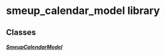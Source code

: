 


# smeup_calendar_model library











## Classes

##### [SmeupCalendarModel](../smeup_models_widgets_smeup_calendar_model/SmeupCalendarModel-class.md)



 















